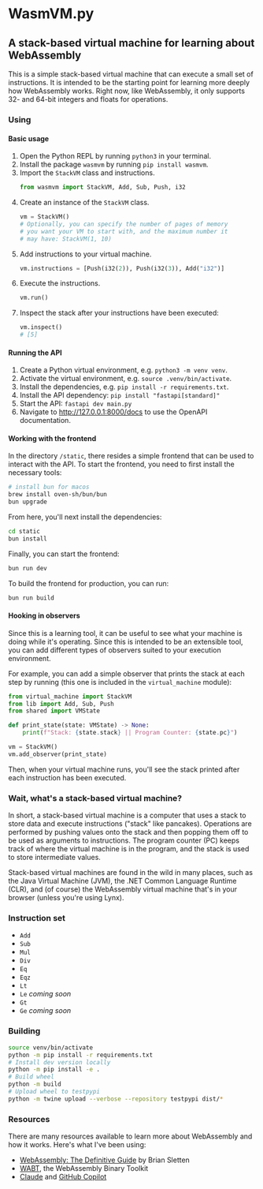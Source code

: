 # WasmVM.py
## A stack-based virtual machine for learning about WebAssembly

This is a simple stack-based virtual machine that can execute a small set of
instructions. It is intended to be the starting point for learning more deeply
how WebAssembly works. Right now, like WebAssembly, it only supports 32- and
64-bit integers and floats for operations.

### Using

#### Basic usage

1. Open the Python REPL by running `python3` in your terminal.
1. Install the package `wasmvm` by running `pip install wasmvm`.
1. Import the `StackVM` class and instructions.
    ```python
    from wasmvm import StackVM, Add, Sub, Push, i32
    ```
1. Create an instance of the `StackVM` class.
    ```python
    vm = StackVM()
    # Optionally, you can specify the number of pages of memory
    # you want your VM to start with, and the maximum number it
    # may have: StackVM(1, 10)
    ```
1. Add instructions to your virtual machine.
    ```python
    vm.instructions = [Push(i32(2)), Push(i32(3)), Add("i32")]
    ```
1. Execute the instructions.
    ```python
    vm.run()
    ```
1. Inspect the stack after your instructions have been executed:
    ```python
    vm.inspect()
    # [5]
    ```

#### Running the API

1. Create a Python virtual environment, e.g. `python3 -m venv venv`.
1. Activate the virtual environment, e.g. `source .venv/bin/activate`.
1. Install the dependencies, e.g. `pip install -r requirements.txt`.
1. Install the API dependency: `pip install "fastapi[standard]"`
1. Start the API: `fastapi dev main.py`
1. Navigate to http://127.0.0.1:8000/docs to use the OpenAPI documentation.

#### Working with the frontend

In the directory `/static`, there resides a simple frontend that can be used to interact with the API. To start the frontend, you need to first install the necessary tools:

```bash
# install bun for macos
brew install oven-sh/bun/bun
bun upgrade
```

From here, you'll next install the dependencies:

```bash
cd static
bun install
```

Finally, you can start the frontend:

```bash
bun run dev
```

To build the frontend for production, you can run:

```bash
bun run build
```


#### Hooking in observers

Since this is a learning tool, it can be useful to see what
your machine is doing while it's operating. Since this is
intended to be an extensible tool, you can add different
types of observers suited to your execution environment.

For example, you can add a simple observer that prints the
stack at each step by running (this one is included in the
`virtual_machine` module):

```python
from virtual_machine import StackVM
from lib import Add, Sub, Push
from shared import VMState

def print_state(state: VMState) -> None:
    print(f"Stack: {state.stack} || Program Counter: {state.pc}")

vm = StackVM()
vm.add_observer(print_state)
```

Then, when your virtual machine runs, you'll see the stack
printed after each instruction has been executed.

### Wait, what's a stack-based virtual machine?

In short, a stack-based virtual machine is a computer that uses a stack to
store data and execute instructions ("stack" like pancakes). Operations are
performed by pushing values onto the stack and then popping them off to be
used as arguments to instructions. The program counter (PC) keeps track of
where the virtual machine is in the program, and the stack is used to store
intermediate values.

Stack-based virtual machines are found in the wild in many places, such as the
Java Virtual Machine (JVM), the .NET Common Language Runtime (CLR), and (of
course) the WebAssembly virtual machine that's in your browser (unless you're
using Lynx).

### Instruction set

- `Add`
- `Sub`
- `Mul`
- `Div`
- `Eq`
- `Eqz`
- `Lt`
- `Le` _coming soon_
- `Gt`
- `Ge` _coming soon_

### Building

```sh
source venv/bin/activate
python -m pip install -r requirements.txt
# Install dev version locally
python -m pip install -e .
# Build wheel
python -m build
# Upload wheel to testpypi
python -m twine upload --verbose --repository testpypi dist/*
```

### Resources

There are many resources available to learn more about WebAssembly and how it
works. Here's what I've been using:

- [WebAssembly: The Definitive Guide](https://www.oreilly.com/library/view/webassembly-the-definitive/9781492089834/) by Brian Sletten
- [WABT](https://github.com/WebAssembly/wabt), the WebAssembly Binary Toolkit
- [Claude](https://claude.ai) and [GitHub Copilot](https://github.com/features/copilot)
